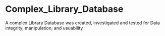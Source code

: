 # Complex_Library_Database
A complex Library Database was created, investigated and tested for Data integrity, manipulation, and usuability 

